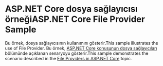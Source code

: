 # <a name="aspnet-core-file-provider-sample"></a><span data-ttu-id="e28bd-101">ASP.NET Core dosya sağlayıcısı örneği</span><span class="sxs-lookup"><span data-stu-id="e28bd-101">ASP.NET Core File Provider Sample</span></span>

<span data-ttu-id="e28bd-102">Bu örnek, dosya sağlayıcısının kullanımını gösterir.</span><span class="sxs-lookup"><span data-stu-id="e28bd-102">This sample illustrates the use of File Provider.</span></span> <span data-ttu-id="e28bd-103">Bu örnek, [ASP.NET Core konusunun dosya sağlayıcıları](https://docs.microsoft.com/aspnet/core/fundamentals/file-providers) bölümünde açıklanan senaryoyu gösterir.</span><span class="sxs-lookup"><span data-stu-id="e28bd-103">This sample demonstrates the scenario described in the [File Providers in ASP.NET Core](https://docs.microsoft.com/aspnet/core/fundamentals/file-providers) topic.</span></span>

